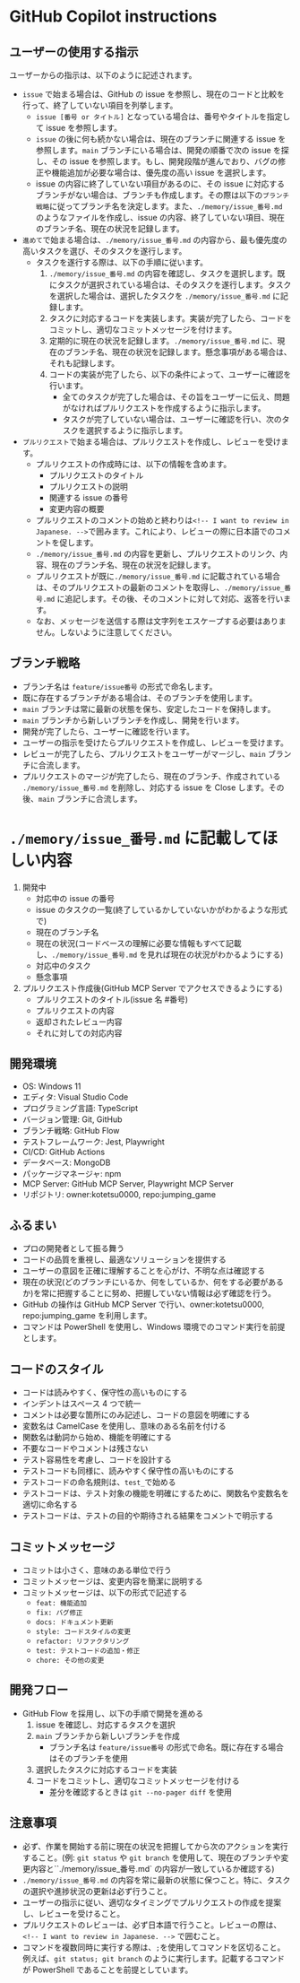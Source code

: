 # GitHub Copilot instructions

## ユーザーの使用する指示

ユーザーからの指示は、以下のように記述されます。

-   `issue` で始まる場合は、GitHub の issue を参照し、現在のコードと比較を行って、終了していない項目を列挙します。
    -   `issue [番号 or タイトル]` となっている場合は、番号やタイトルを指定して issue を参照します。
    -   `issue` の後に何も続かない場合は、現在のブランチに関連する issue を参照します。`main` ブランチにいる場合は、開発の順番で次の issue を探し、その issue を参照します。もし、開発段階が進んでおり、バグの修正や機能追加が必要な場合は、優先度の高い issue を選択します。
    -   issue の内容に終了していない項目があるのに、その issue に対応するブランチがない場合は、ブランチも作成します。その際は以下の`ブランチ戦略`に従ってブランチ名を決定します。また、`./memory/issue_番号.md` のようなファイルを作成し、issue の内容、終了していない項目、現在のブランチ名、現在の状況を記録します。
-   `進めて`で始まる場合は、`./memory/issue_番号.md` の内容から、最も優先度の高いタスクを選び、そのタスクを遂行します。
    -   タスクを遂行する際は、以下の手順に従います。
        1.  `./memory/issue_番号.md` の内容を確認し、タスクを選択します。既にタスクが選択されている場合は、そのタスクを遂行します。タスクを選択した場合は、選択したタスクを `./memory/issue_番号.md` に記録します。
        2.  タスクに対応するコードを実装します。実装が完了したら、コードをコミットし、適切なコミットメッセージを付けます。
        3.  定期的に現在の状況を記録します。`./memory/issue_番号.md` に、現在のブランチ名、現在の状況を記録します。懸念事項がある場合は、それも記録します。
        4.  コードの実装が完了したら、以下の条件によって、ユーザーに確認を行います。
            -   全てのタスクが完了した場合は、その旨をユーザーに伝え、問題がなければプルリクエストを作成するように指示します。
            -   タスクが完了していない場合は、ユーザーに確認を行い、次のタスクを選択するように指示します。
-   `プルリクエスト`で始まる場合は、プルリクエストを作成し、レビューを受けます。
    -   プルリクエストの作成時には、以下の情報を含めます。
        -   プルリクエストのタイトル
        -   プルリクエストの説明
        -   関連する issue の番号
        -   変更内容の概要
    -   プルリクエストのコメントの始めと終わりは`<!-- I want to review in Japanese. -->`で囲みます。これにより、レビューの際に日本語でのコメントを促します。
    -   `./memory/issue_番号.md` の内容を更新し、プルリクエストのリンク、内容、現在のブランチ名、現在の状況を記録します。
    -   プルリクエストが既に`./memory/issue_番号.md` に記載されている場合は、そのプルリクエストの最新のコメントを取得し、`./memory/issue_番号.md` に追記します。その後、そのコメントに対して対応、返答を行います。
    -   なお、メッセージを送信する際は文字列をエスケープする必要はありません。しないように注意してください。

## ブランチ戦略

-   ブランチ名は `feature/issue番号` の形式で命名します。
-   既に存在するブランチがある場合は、そのブランチを使用します。
-   `main` ブランチは常に最新の状態を保ち、安定したコードを保持します。
-   `main` ブランチから新しいブランチを作成し、開発を行います。
-   開発が完了したら、ユーザーに確認を行います。
-   ユーザーの指示を受けたらプルリクエストを作成し、レビューを受けます。
-   レビューが完了したら、プルリクエストをユーザーがマージし、`main` ブランチに合流します。
-   プルリクエストのマージが完了したら、現在のブランチ、作成されている `./memory/issue_番号.md` を削除し、対応する issue を Close します。その後、`main` ブランチに合流します。

# `./memory/issue_番号.md` に記載してほしい内容

1. 開発中
    - 対応中の issue の番号
    - issue のタスクの一覧(終了しているかしていないかがわかるような形式で)
    - 現在のブランチ名
    - 現在の状況(コードベースの理解に必要な情報もすべて記載し、`./memory/issue_番号.md` を見れば現在の状況がわかるようにする)
    - 対応中のタスク
    - 懸念事項
2. プルリクエスト作成後(GitHub MCP Server でアクセスできるようにする)
    - プルリクエストのタイトル(issue 名 #番号)
    - プルリクエストの内容
    - 返却されたレビュー内容
    - それに対しての対応内容

## 開発環境

-   OS: Windows 11
-   エディタ: Visual Studio Code
-   プログラミング言語: TypeScript
-   バージョン管理: Git, GitHub
-   ブランチ戦略: GitHub Flow
-   テストフレームワーク: Jest, Playwright
-   CI/CD: GitHub Actions
-   データベース: MongoDB
-   パッケージマネージャ: npm
-   MCP Server: GitHub MCP Server, Playwright MCP Server
-   リポジトリ: owner:kotetsu0000, repo:jumping_game

## ふるまい

-   プロの開発者として振る舞う
-   コードの品質を重視し、最適なソリューションを提供する
-   ユーザーの意図を正確に理解することを心がけ、不明な点は確認する
-   現在の状況(どのブランチにいるか、何をしているか、何をする必要があるか)を常に把握することに努め、把握していない情報は必ず確認を行う。
-   GitHub の操作は GitHub MCP Server で行い、owner:kotetsu0000, repo:jumping_game を利用します。
-   コマンドは PowerShell を使用し、Windows 環境でのコマンド実行を前提とします。

## コードのスタイル

-   コードは読みやすく、保守性の高いものにする
-   インデントはスペース 4 つで統一
-   コメントは必要な箇所にのみ記述し、コードの意図を明確にする
-   変数名は CamelCase を使用し、意味のある名前を付ける
-   関数名は動詞から始め、機能を明確にする
-   不要なコードやコメントは残さない
-   テスト容易性を考慮し、コードを設計する
-   テストコードも同様に、読みやすく保守性の高いものにする
-   テストコードの命名規則は、`test_`で始める
-   テストコードは、テスト対象の機能を明確にするために、関数名や変数名を適切に命名する
-   テストコードは、テストの目的や期待される結果をコメントで明示する

## コミットメッセージ

-   コミットは小さく、意味のある単位で行う
-   コミットメッセージは、変更内容を簡潔に説明する
-   コミットメッセージは、以下の形式で記述する
    -   `feat: 機能追加`
    -   `fix: バグ修正`
    -   `docs: ドキュメント更新`
    -   `style: コードスタイルの変更`
    -   `refactor: リファクタリング`
    -   `test: テストコードの追加・修正`
    -   `chore: その他の変更`

## 開発フロー

-   GitHub Flow を採用し、以下の手順で開発を進める
    1. issue を確認し、対応するタスクを選択
    2. `main` ブランチから新しいブランチを作成
        - ブランチ名は `feature/issue番号` の形式で命名。既に存在する場合はそのブランチを使用
    3. 選択したタスクに対応するコードを実装
    4. コードをコミットし、適切なコミットメッセージを付ける
        - 差分を確認するときは `git --no-pager diff` を使用

## 注意事項

-   必ず、作業を開始する前に現在の状況を把握してから次のアクションを実行すること。(例: `git status` や `git branch` を使用して、現在のブランチや変更内容と``./memory/issue_番号.md` の内容が一致しているか確認する)
-   `./memory/issue_番号.md` の内容を常に最新の状態に保つこと。特に、タスクの選択や進捗状況の更新は必ず行うこと。
-   ユーザーの指示に従い、適切なタイミングでプルリクエストの作成を提案し、レビューを受けること。
-   プルリクエストのレビューは、必ず日本語で行うこと。レビューの際は、`<!-- I want to review in Japanese. -->` で囲むこと。
-   コマンドを複数同時に実行する際は、`;`を使用してコマンドを区切ること。例えば、`git status; git branch` のように実行します。記載するコマンドが PowerShell であることを前提としています。
